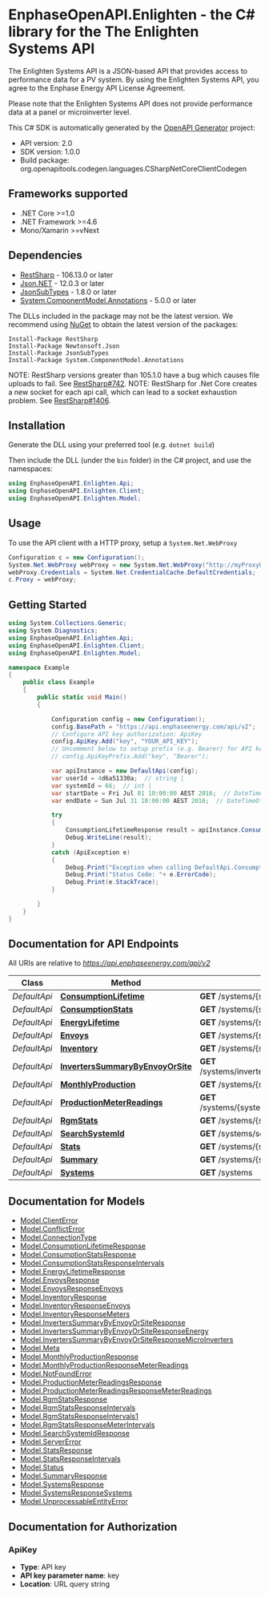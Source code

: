 # EnphaseOpenAPI.Enlighten - the C# library for the The Enlighten Systems API

The Enlighten Systems API is a JSON-based API that provides access to performance data for a PV system. By using the Enlighten Systems API, you agree to the Enphase Energy API License Agreement.

Please note that the Enlighten Systems API does not provide performance data at a panel or microinverter level.

This C# SDK is automatically generated by the [OpenAPI Generator](https://openapi-generator.tech) project:

- API version: 2.0
- SDK version: 1.0.0
- Build package: org.openapitools.codegen.languages.CSharpNetCoreClientCodegen

<a name="frameworks-supported"></a>
## Frameworks supported
- .NET Core >=1.0
- .NET Framework >=4.6
- Mono/Xamarin >=vNext

<a name="dependencies"></a>
## Dependencies

- [RestSharp](https://www.nuget.org/packages/RestSharp) - 106.13.0 or later
- [Json.NET](https://www.nuget.org/packages/Newtonsoft.Json/) - 12.0.3 or later
- [JsonSubTypes](https://www.nuget.org/packages/JsonSubTypes/) - 1.8.0 or later
- [System.ComponentModel.Annotations](https://www.nuget.org/packages/System.ComponentModel.Annotations) - 5.0.0 or later

The DLLs included in the package may not be the latest version. We recommend using [NuGet](https://docs.nuget.org/consume/installing-nuget) to obtain the latest version of the packages:
```
Install-Package RestSharp
Install-Package Newtonsoft.Json
Install-Package JsonSubTypes
Install-Package System.ComponentModel.Annotations
```

NOTE: RestSharp versions greater than 105.1.0 have a bug which causes file uploads to fail. See [RestSharp#742](https://github.com/restsharp/RestSharp/issues/742).
NOTE: RestSharp for .Net Core creates a new socket for each api call, which can lead to a socket exhaustion problem. See [RestSharp#1406](https://github.com/restsharp/RestSharp/issues/1406).

<a name="installation"></a>
## Installation
Generate the DLL using your preferred tool (e.g. `dotnet build`)

Then include the DLL (under the `bin` folder) in the C# project, and use the namespaces:
```csharp
using EnphaseOpenAPI.Enlighten.Api;
using EnphaseOpenAPI.Enlighten.Client;
using EnphaseOpenAPI.Enlighten.Model;
```
<a name="usage"></a>
## Usage

To use the API client with a HTTP proxy, setup a `System.Net.WebProxy`
```csharp
Configuration c = new Configuration();
System.Net.WebProxy webProxy = new System.Net.WebProxy("http://myProxyUrl:80/");
webProxy.Credentials = System.Net.CredentialCache.DefaultCredentials;
c.Proxy = webProxy;
```

<a name="getting-started"></a>
## Getting Started

```csharp
using System.Collections.Generic;
using System.Diagnostics;
using EnphaseOpenAPI.Enlighten.Api;
using EnphaseOpenAPI.Enlighten.Client;
using EnphaseOpenAPI.Enlighten.Model;

namespace Example
{
    public class Example
    {
        public static void Main()
        {

            Configuration config = new Configuration();
            config.BasePath = "https://api.enphaseenergy.com/api/v2";
            // Configure API key authorization: ApiKey
            config.ApiKey.Add("key", "YOUR_API_KEY");
            // Uncomment below to setup prefix (e.g. Bearer) for API key, if needed
            // config.ApiKeyPrefix.Add("key", "Bearer");

            var apiInstance = new DefaultApi(config);
            var userId = 4d6a51330a;  // string | 
            var systemId = 66;  // int | 
            var startDate = Fri Jul 01 10:00:00 AEST 2016;  // DateTimeOffset? | The date on which to start the time series. Defaults to the system's operational date. (optional) 
            var endDate = Sun Jul 31 10:00:00 AEST 2016;  // DateTimeOffset? | The last date to include in the time series. Defaults to yesterday or the last day the system reported, whichever is earlier. (optional) 

            try
            {
                ConsumptionLifetimeResponse result = apiInstance.ConsumptionLifetime(userId, systemId, startDate, endDate);
                Debug.WriteLine(result);
            }
            catch (ApiException e)
            {
                Debug.Print("Exception when calling DefaultApi.ConsumptionLifetime: " + e.Message );
                Debug.Print("Status Code: "+ e.ErrorCode);
                Debug.Print(e.StackTrace);
            }

        }
    }
}
```

<a name="documentation-for-api-endpoints"></a>
## Documentation for API Endpoints

All URIs are relative to *https://api.enphaseenergy.com/api/v2*

Class | Method | HTTP request | Description
------------ | ------------- | ------------- | -------------
*DefaultApi* | [**ConsumptionLifetime**](docs/DefaultApi.md#consumptionlifetime) | **GET** /systems/{system_id}/consumption_lifetime | 
*DefaultApi* | [**ConsumptionStats**](docs/DefaultApi.md#consumptionstats) | **GET** /systems/{system_id}/consumption_stats | 
*DefaultApi* | [**EnergyLifetime**](docs/DefaultApi.md#energylifetime) | **GET** /systems/{system_id}/energy_lifetime | 
*DefaultApi* | [**Envoys**](docs/DefaultApi.md#envoys) | **GET** /systems/{system_id}/envoys | 
*DefaultApi* | [**Inventory**](docs/DefaultApi.md#inventory) | **GET** /systems/{system_id}/inventory | 
*DefaultApi* | [**InvertersSummaryByEnvoyOrSite**](docs/DefaultApi.md#inverterssummarybyenvoyorsite) | **GET** /systems/inverters_summary_by_envoy_or_site | 
*DefaultApi* | [**MonthlyProduction**](docs/DefaultApi.md#monthlyproduction) | **GET** /systems/{system_id}/monthly_production | 
*DefaultApi* | [**ProductionMeterReadings**](docs/DefaultApi.md#productionmeterreadings) | **GET** /systems/{system_id}/production_meter_readings | 
*DefaultApi* | [**RgmStats**](docs/DefaultApi.md#rgmstats) | **GET** /systems/{system_id}/rgm_stats | 
*DefaultApi* | [**SearchSystemId**](docs/DefaultApi.md#searchsystemid) | **GET** /systems/search_system_id | 
*DefaultApi* | [**Stats**](docs/DefaultApi.md#stats) | **GET** /systems/{system_id}/stats | 
*DefaultApi* | [**Summary**](docs/DefaultApi.md#summary) | **GET** /systems/{system_id}/summary | 
*DefaultApi* | [**Systems**](docs/DefaultApi.md#systems) | **GET** /systems | 


<a name="documentation-for-models"></a>
## Documentation for Models

 - [Model.ClientError](docs/ClientError.md)
 - [Model.ConflictError](docs/ConflictError.md)
 - [Model.ConnectionType](docs/ConnectionType.md)
 - [Model.ConsumptionLifetimeResponse](docs/ConsumptionLifetimeResponse.md)
 - [Model.ConsumptionStatsResponse](docs/ConsumptionStatsResponse.md)
 - [Model.ConsumptionStatsResponseIntervals](docs/ConsumptionStatsResponseIntervals.md)
 - [Model.EnergyLifetimeResponse](docs/EnergyLifetimeResponse.md)
 - [Model.EnvoysResponse](docs/EnvoysResponse.md)
 - [Model.EnvoysResponseEnvoys](docs/EnvoysResponseEnvoys.md)
 - [Model.InventoryResponse](docs/InventoryResponse.md)
 - [Model.InventoryResponseEnvoys](docs/InventoryResponseEnvoys.md)
 - [Model.InventoryResponseMeters](docs/InventoryResponseMeters.md)
 - [Model.InvertersSummaryByEnvoyOrSiteResponse](docs/InvertersSummaryByEnvoyOrSiteResponse.md)
 - [Model.InvertersSummaryByEnvoyOrSiteResponseEnergy](docs/InvertersSummaryByEnvoyOrSiteResponseEnergy.md)
 - [Model.InvertersSummaryByEnvoyOrSiteResponseMicroInverters](docs/InvertersSummaryByEnvoyOrSiteResponseMicroInverters.md)
 - [Model.Meta](docs/Meta.md)
 - [Model.MonthlyProductionResponse](docs/MonthlyProductionResponse.md)
 - [Model.MonthlyProductionResponseMeterReadings](docs/MonthlyProductionResponseMeterReadings.md)
 - [Model.NotFoundError](docs/NotFoundError.md)
 - [Model.ProductionMeterReadingsResponse](docs/ProductionMeterReadingsResponse.md)
 - [Model.ProductionMeterReadingsResponseMeterReadings](docs/ProductionMeterReadingsResponseMeterReadings.md)
 - [Model.RgmStatsResponse](docs/RgmStatsResponse.md)
 - [Model.RgmStatsResponseIntervals](docs/RgmStatsResponseIntervals.md)
 - [Model.RgmStatsResponseIntervals1](docs/RgmStatsResponseIntervals1.md)
 - [Model.RgmStatsResponseMeterIntervals](docs/RgmStatsResponseMeterIntervals.md)
 - [Model.SearchSystemIdResponse](docs/SearchSystemIdResponse.md)
 - [Model.ServerError](docs/ServerError.md)
 - [Model.StatsResponse](docs/StatsResponse.md)
 - [Model.StatsResponseIntervals](docs/StatsResponseIntervals.md)
 - [Model.Status](docs/Status.md)
 - [Model.SummaryResponse](docs/SummaryResponse.md)
 - [Model.SystemsResponse](docs/SystemsResponse.md)
 - [Model.SystemsResponseSystems](docs/SystemsResponseSystems.md)
 - [Model.UnprocessableEntityError](docs/UnprocessableEntityError.md)


<a name="documentation-for-authorization"></a>
## Documentation for Authorization

<a name="ApiKey"></a>
### ApiKey

- **Type**: API key
- **API key parameter name**: key
- **Location**: URL query string

